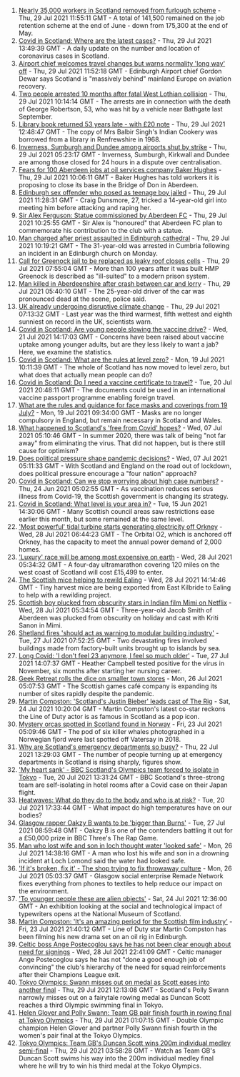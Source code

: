 1. [Nearly 35,000 workers in Scotland removed from furlough scheme](https://www.bbc.co.uk/news/uk-scotland-scotland-business-58010860) - Thu, 29 Jul 2021 11:55:11 GMT - A total of 141,500 remained on the job retention scheme at the end of June - down from 175,300 at the end of May.
2. [Covid in Scotland: Where are the latest cases?](https://www.bbc.co.uk/news/uk-scotland-53511877) - Thu, 29 Jul 2021 13:49:39 GMT - A daily update on the number and location of coronavirus cases in Scotland.
3. [Airport chief welcomes travel changes but warns normality 'long way' off](https://www.bbc.co.uk/news/uk-scotland-58010197) - Thu, 29 Jul 2021 11:52:18 GMT - Edinburgh Airport chief Gordon Dewar says Scotland is "massively behind" mainland Europe on aviation recovery.
4. [Two people arrested 10 months after fatal West Lothian collision](https://www.bbc.co.uk/news/uk-scotland-edinburgh-east-fife-58010126) - Thu, 29 Jul 2021 10:14:14 GMT - The arrests are in connection with the death of George Robertson, 53, who was hit by a vehicle near Bathgate last September.
5. [Library book returned 53 years late - with £20 note](https://www.bbc.co.uk/news/uk-scotland-glasgow-west-58009418) - Thu, 29 Jul 2021 12:48:47 GMT - The copy of Mrs Balbir Singh's Indian Cookery was borrowed from a library in Renfrewshire in 1968.
6. [Inverness, Sumburgh and Dundee among airports shut by strike](https://www.bbc.co.uk/news/uk-scotland-highlands-islands-57997274) - Thu, 29 Jul 2021 05:23:17 GMT - Inverness, Sumburgh, Kirkwall and Dundee are among those closed for 24 hours in a dispute over centralisation.
7. [Fears for 100 Aberdeen jobs at oil services company Baker Hughes](https://www.bbc.co.uk/news/uk-scotland-north-east-orkney-shetland-58010338) - Thu, 29 Jul 2021 10:06:11 GMT - Baker Hughes has told workers it is proposing to close its base in the Bridge of Don in Aberdeen.
8. [Edinburgh sex offender who posed as teenage boy jailed](https://www.bbc.co.uk/news/uk-scotland-edinburgh-east-fife-58010127) - Thu, 29 Jul 2021 11:28:31 GMT - Craig Dunsmore, 27, tricked a 14-year-old girl into meeting him before attacking and raping her.
9. [Sir Alex Ferguson: Statue commissioned by Aberdeen FC](https://www.bbc.co.uk/news/uk-scotland-north-east-orkney-shetland-58011983) - Thu, 29 Jul 2021 10:25:55 GMT - Sir Alex is "honoured" that Aberdeen FC plan to commemorate his contribution to the club with a statue.
10. [Man charged after priest assaulted in Edinburgh cathedral](https://www.bbc.co.uk/news/uk-scotland-edinburgh-east-fife-58009414) - Thu, 29 Jul 2021 10:19:21 GMT - The 31-year-old was arrested in Cumbria following an incident in an Edinburgh church on Monday.
11. [Call for Greenock jail to be replaced as leaky roof closes cells](https://www.bbc.co.uk/news/uk-scotland-58005882) - Thu, 29 Jul 2021 07:55:04 GMT - More than 100 years after it was built HMP Greenock is described as "ill-suited" to a modern prison system.
12. [Man killed in Aberdeenshire after crash between car and lorry](https://www.bbc.co.uk/news/uk-scotland-north-east-orkney-shetland-58007215) - Thu, 29 Jul 2021 05:40:10 GMT - The 25-year-old driver of the car was pronounced dead at the scene, police said.
13. [UK already undergoing disruptive climate change](https://www.bbc.co.uk/news/science-environment-57988023) - Thu, 29 Jul 2021 07:13:32 GMT - Last year was the third warmest, fifth wettest and eighth sunniest on record in the UK, scientists warn.
14. [Covid in Scotland: Are young people slowing the vaccine drive?](https://www.bbc.co.uk/news/uk-scotland-57915106) - Wed, 21 Jul 2021 14:17:03 GMT - Concerns have been raised about vaccine uptake among younger adults, but are they less likely to want a jab? Here, we examine the statistics.
15. [Covid in Scotland: What are the rules at level zero?](https://www.bbc.co.uk/news/uk-scotland-53166816) - Mon, 19 Jul 2021 10:11:39 GMT - The whole of Scotland has now moved to level zero, but what does that actually mean people can do?
16. [Covid in Scotland: Do I need a vaccine certificate to travel?](https://www.bbc.co.uk/news/uk-scotland-57519070) - Tue, 20 Jul 2021 20:48:11 GMT - The documents could be used in an international vaccine passport programme enabling foreign travel.
17. [What are the rules and guidance for face masks and coverings from 19 July?](https://www.bbc.co.uk/news/health-51205344) - Mon, 19 Jul 2021 09:34:00 GMT - Masks are no longer compulsory in England, but remain necessary in Scotland and Wales.
18. [What happened to Scotland's 'free from Covid' hopes?](https://www.bbc.co.uk/news/uk-scotland-57742212) - Wed, 07 Jul 2021 05:10:46 GMT - In summer 2020, there was talk of being "not far away" from eliminating the virus. That did not happen, but is there still cause for optimism?
19. [Does political pressure shape pandemic decisions?](https://www.bbc.co.uk/news/uk-scotland-scotland-politics-57737414) - Wed, 07 Jul 2021 05:11:33 GMT - With Scotland and England on the road out of lockdown, does political pressure encourage a "four nation" approach?
20. [Covid in Scotland: Can we stop worrying about high case numbers?](https://www.bbc.co.uk/news/uk-scotland-57581952) - Thu, 24 Jun 2021 05:02:55 GMT - As vaccination reduces serious illness from Covid-19, the Scottish government is changing its strategy.
21. [Covid in Scotland: What level is your area in?](https://www.bbc.co.uk/news/uk-scotland-57076243) - Tue, 15 Jun 2021 14:30:06 GMT - Many Scottish council areas saw restrictions ease earlier this month, but some remained at the same level.
22. ['Most powerful' tidal turbine starts generating electricity off Orkney](https://www.bbc.co.uk/news/uk-scotland-north-east-orkney-shetland-57991351) - Wed, 28 Jul 2021 06:44:23 GMT - The Orbital O2, which is anchored off Orkney, has the capacity to meet the annual power demand of 2,000 homes.
23. ['Luxury' race will be among most expensive on earth](https://www.bbc.co.uk/news/uk-scotland-57975285) - Wed, 28 Jul 2021 05:34:32 GMT - A four-day ultramarathon covering 120 miles on the west coast of Scotland will cost £15,499 to enter.
24. [The Scottish mice helping to rewild Ealing](https://www.bbc.co.uk/news/uk-scotland-58002484) - Wed, 28 Jul 2021 14:14:46 GMT - Tiny harvest mice are being exported from East Kilbride to Ealing to help with a rewilding project.
25. [Scottish boy plucked from obscurity stars in Indian film Mimi on Netflix](https://www.bbc.co.uk/news/uk-scotland-north-east-orkney-shetland-57983621) - Wed, 28 Jul 2021 05:34:54 GMT - Three-year-old Jacob Smith of Aberdeen was plucked from obscurity on holiday and cast with Kriti Sanon in Mimi.
26. [Shetland fires 'should act as warning to modular building industry'](https://www.bbc.co.uk/news/uk-scotland-north-east-orkney-shetland-57942459) - Tue, 27 Jul 2021 07:52:25 GMT - Two devastating fires involved buildings made from factory-built units brought up to islands by sea.
27. [Long Covid: 'I don't feel 23 anymore, I feel so much older'](https://www.bbc.co.uk/news/uk-scotland-57978645) - Tue, 27 Jul 2021 14:07:37 GMT - Heather Campbell tested positive for the virus in November, six months after starting her nursing career.
28. [Geek Retreat rolls the dice on smaller town stores](https://www.bbc.co.uk/news/uk-scotland-south-scotland-57930005) - Mon, 26 Jul 2021 05:07:53 GMT - The Scottish games café company is expanding its number of sites rapidly despite the pandemic.
29. [Martin Compston: 'Scotland's Justin Bieber' leads cast of The Rig](https://www.bbc.co.uk/news/uk-scotland-57942719) - Sat, 24 Jul 2021 10:20:04 GMT - Martin Compston's latest co-star reckons the Line of Duty actor is as famous in Scotland as a pop icon.
30. [Mystery orcas spotted in Scotland found in Norway](https://www.bbc.co.uk/news/uk-scotland-57934989) - Fri, 23 Jul 2021 05:09:46 GMT - The pod of six killer whales photographed in a Norwegian fjord were last spotted off Vatersay in 2018.
31. [Why are Scotland's emergency departments so busy?](https://www.bbc.co.uk/news/uk-scotland-57903066) - Thu, 22 Jul 2021 13:29:03 GMT - The number of people turning up at emergency departments in Scotland is rising sharply, figures show.
32. ['My heart sank' - BBC Scotland's Olympics team forced to isolate in Tokyo](https://www.bbc.co.uk/news/uk-scotland-57903624) - Tue, 20 Jul 2021 13:31:24 GMT - BBC Scotland's three-strong team are self-isolating in hotel rooms after a Covid case on their Japan flight.
33. [Heatwaves: What do they do to the body and who is at risk?](https://www.bbc.co.uk/news/health-49112807) - Tue, 20 Jul 2021 17:33:44 GMT - What impact do high temperatures have on our bodies?
34. [Glasgow rapper Oakzy B wants to be 'bigger than Burns'](https://www.bbc.co.uk/news/uk-scotland-57982866) - Tue, 27 Jul 2021 08:59:48 GMT - Oakzy B is one of the contenders battling it out for a £50,000 prize in BBC Three's The Rap Game.
35. [Man who lost wife and son in loch thought water 'looked safe'](https://www.bbc.co.uk/news/uk-scotland-glasgow-west-57968728) - Mon, 26 Jul 2021 14:38:16 GMT - A man who lost his wife and son in a drowning incident at Loch Lomond said the water had looked safe.
36. ['If it's broken, fix it' - The shop trying to fix throwaway culture](https://www.bbc.co.uk/news/uk-scotland-57945907) - Mon, 26 Jul 2021 05:03:37 GMT - Glasgow social enterprise Remade Network fixes everything from phones to textiles to help reduce our impact on the environment.
37. ['To younger people these are alien objects'](https://www.bbc.co.uk/news/uk-scotland-57955578) - Sat, 24 Jul 2021 12:36:00 GMT - An exhibition looking at the social and technological impact of typewriters opens at the National Museum of Scotland.
38. [Martin Compston: 'It's an amazing period for the Scottish film industry'](https://www.bbc.co.uk/news/uk-scotland-57949777) - Fri, 23 Jul 2021 21:40:12 GMT - Line of Duty star Martin Compston has been filming his new drama set on an oil rig in Edinburgh.
39. [Celtic boss Ange Postecoglou says he has not been clear enough about need for signings](https://www.bbc.co.uk/sport/football/58007048) - Wed, 28 Jul 2021 22:41:09 GMT - Celtic manager Ange Postecoglou says he has not "done a good enough job of convincing" the club's hierarchy of the need for squad reinforcements after their Champions League exit.
40. [Tokyo Olympics: Swann misses out on medal as Scott eases into another final](https://www.bbc.co.uk/sport/olympics/58009429) - Thu, 29 Jul 2021 12:13:08 GMT - Scotland's Polly Swann narrowly misses out on a fairytale rowing medal as Duncan Scott reaches a third Olympic swimming final in Tokyo.
41. [Helen Glover and Polly Swann: Team GB pair finish fourth in rowing final at Tokyo Olympics](https://www.bbc.co.uk/sport/av/olympics/58007455) - Thu, 29 Jul 2021 01:07:15 GMT - Double Olympic champion Helen Glover and partner Polly Swann finish fourth in the women's pair final at the Tokyo Olympics.
42. [Tokyo Olympics: Team GB's Duncan Scott wins 200m individual medley semi-final](https://www.bbc.co.uk/sport/av/olympics/58007828) - Thu, 29 Jul 2021 03:58:28 GMT - Watch as Team GB's Duncan Scott swims his way into the 200m individual medley final where he will try to win his third medal at the Tokyo Olympics.
